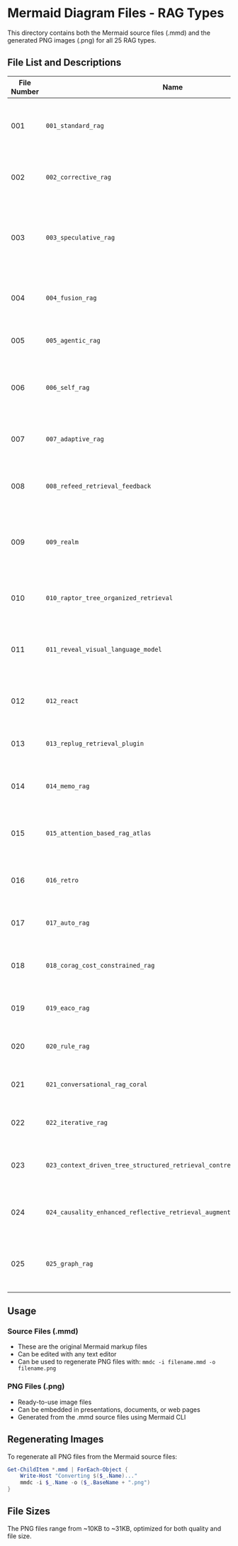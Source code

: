 # Mermaid Diagram Files - RAG Types

This directory contains both the Mermaid source files (.mmd) and the generated PNG images (.png) for all 25 RAG types.

## File List and Descriptions

| File Number | Name | Description |
|-------------|------|-------------|
| 001 | `001_standard_rag` | Standard RAG - Basic retrieval-augmented generation workflow |
| 002 | `002_corrective_rag` | Corrective RAG - Error correction and feedback loop system |
| 003 | `003_speculative_rag` | Speculative RAG - Dual-model approach with specialist drafter and generalist verifier |
| 004 | `004_fusion_rag` | Fusion RAG - Multiple retrievers with reciprocal rank fusion |
| 005 | `005_agentic_rag` | Agentic RAG - Agent-based system with task planner |
| 006 | `006_self_rag` | Self RAG - Self-referential system with evidence checking |
| 007 | `007_adaptive_rag` | Adaptive RAG - Dynamic retrieval decision making |
| 008 | `008_refeed_retrieval_feedback` | REFEED - Retrieval feedback without fine-tuning |
| 009 | `009_realm` | REALM - Neural knowledge retriever with pre-training and fine-tuning |
| 010 | `010_raptor_tree_organized_retrieval` | RAPTOR - Tree-organized hierarchical retrieval |
| 011 | `011_reveal_visual_language_model` | REVEAL - Visual-language model with knowledge fusion |
| 012 | `012_react` | REACT - Reasoning and action with observation loops |
| 013 | `013_replug_retrieval_plugin` | REPLUG - Retrieval plugin for LLMs |
| 014 | `014_memo_rag` | MEMO RAG - Memory model with clue-based retrieval |
| 015 | `015_attention_based_rag_atlas` | ATLAS - Attention-based RAG with dual-encoder |
| 016 | `016_retro` | RETRO - Chunked cross-attention retrieval |
| 017 | `017_auto_rag` | AUTO RAG - Automated optimization pipeline |
| 018 | `018_corag_cost_constrained_rag` | CORAG - Cost-constrained with MCTS policy |
| 019 | `019_eaco_rag` | EACO-RAG - Edge computing optimized RAG |
| 020 | `020_rule_rag` | RULE RAG - Rule-based guidance system |
| 021 | `021_conversational_rag_coral` | CORAL - Conversational RAG benchmarking |
| 022 | `022_iterative_rag` | Iterative RAG - Multiple retrieval steps with feedback |
| 023 | `023_context_driven_tree_structured_retrieval_contregen` | ConTReGen - Context-driven tree-structured approach |
| 024 | `024_causality_enhanced_reflective_retrieval_augmented_translation_crat` | CRAT - Causality-enhanced translation system |
| 025 | `025_graph_rag` | Graph RAG - Knowledge graph construction and processing |

## Usage

### Source Files (.mmd)
- These are the original Mermaid markup files
- Can be edited with any text editor
- Can be used to regenerate PNG files with: `mmdc -i filename.mmd -o filename.png`

### PNG Files (.png)
- Ready-to-use image files
- Can be embedded in presentations, documents, or web pages
- Generated from the .mmd source files using Mermaid CLI

## Regenerating Images

To regenerate all PNG files from the Mermaid source files:

```powershell
Get-ChildItem *.mmd | ForEach-Object { 
    Write-Host "Converting $($_.Name)..."
    mmdc -i $_.Name -o ($_.BaseName + ".png") 
}
```

## File Sizes
The PNG files range from ~10KB to ~31KB, optimized for both quality and file size.